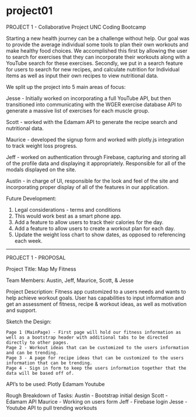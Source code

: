 # project01
PROJECT 1 - Collaborative Project UNC Coding Bootcamp

Starting a new health journey can be a challenge without help.  Our goal was to provide the average individual some tools to plan their own workouts and make healthy food choices.  We accomplished this first by allowing the user to search for exercises that they can incorporate their workouts along with a YouTube search for these exercises.  Secondly, we put in a search feature for users to search for new recipes, and calculate nutrition for Individual items as well as input their own recipes to view nutritional data.

We split up the project into 5 main areas of focus:

Jesse - Initially worked on incorporating a full YouTube API, but then transitioned into communicating with the WGER exercise database API to generate a massive list of exercises for each muscle group.

Scott - worked with the Edamam API to generate the recipe search and nutritional data.

Maurice - developed the signup form and worked with plotly.js integration to track weight loss progress.

Jeff - worked on authentication through Firebase, capturing and storing all of the profile data and displaying it appropriately.  Responsible for all of the modals displayed on the site.

Austin - in charge of UI, responsible for the look and feel of the site and incorporating proper display of all of the features in our application.

Future Development:

1. Legal considerations - terms and conditions
2. This would work best as a smart phone app.
3. Add a feature to allow users to track their calories for the day.
4. Add a feature to allow users to create a workout plan for each day.
5. Update the weight loss chart to show dates, as opposed to referencing each week.

********************************************************************************

PROJECT 1 - PROPOSAL

Project Title:
Map My Fitness

Team Members:
Austin, Jeff, Maurice, Scott, & Jesse

Project Description:
Fitness app customized to a users needs and wants to help achieve workout goals. User has capabilities to input information and get an assessment of fitness, recipe & workout ideas, as well as motivation and support. 

Sketch the Design:

	Page 1 (MainPage) - First page will hold our fitness information as well as a bootstrap header with additional tabs to be directed directly to other pages.
	Page 2 - Workout ideas that can be customized to the users information and can be trending.
	Page 3 - A page for recipe ideas that can be customized to the users information that can be trending. 
	Page 4 - Sign in form to keep the users information together that the data will be based off of. 

API’s to be used:
Plotly 
Edamam
Youtube 

Rough Breakdown of Tasks:
Austin - Bootstrap initial design
Scott - Edamam API 
Maurice - Working on users form 
Jeff - Firebase login
Jesse - Youtube API to pull trending workouts